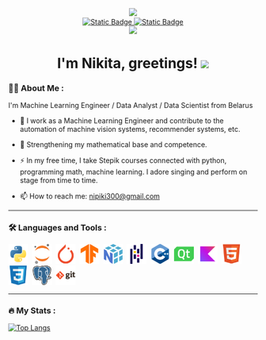 <div id="header" align="center">
  <img src="https://i.giphy.com/media/v1.Y2lkPTc5MGI3NjExbG5zYjR5M2F5MmxrNmd3bTM3a24ydzdkOGNoamU3ajQ0Yng3cDVzcyZlcD12MV9pbnRlcm5hbF9naWZfYnlfaWQmY3Q9Zw/34aBHjXSSCtXmZr4l3/giphy.gif" width="200"/>
  <div id="badges">
    <a href="https://www.linkedin.com/in/nikita-harashchuk-662a16265/">
      <img alt="Static Badge" src="https://img.shields.io/badge/LinkedIn-blue?style=for-the-badge&logo=linkedin&logoColor=white&link=https%3A%2F%2Fwww.linkedin.com%2Fin%2Fnikita-harashchuk-662a16265%2F">
    </a>
    <a href="https://t.me/nikitoSSka228">
     <img alt="Static Badge" src="https://img.shields.io/badge/Telegram-blue?style=for-the-badge&logo=Telegram&logoColor=white">
    </a>
  </div>
  <img src="https://komarev.com/ghpvc/?username=Nikichel&style=flat-square&color=red"/>
  <h1>
    I'm Nikita, greetings!
    <img src="https://i.giphy.com/media/v1.Y2lkPTc5MGI3NjExZ2NjOW40ajU0eWdwMWltdmJpamU2d2dzbWN3eWt6enowYjRiaW02NSZlcD12MV9pbnRlcm5hbF9naWZfYnlfaWQmY3Q9cw/BGLSkombEDjGEJ41oW/giphy.gif" width="30px"/>
  </h1>
</div>

<!--<div align="center">
  <img src="https://i.giphy.com/media/v1.Y2lkPTc5MGI3NjExeTI4cW82NjlrMTQ2ZG9rZHZvZ2xmajF2OHFoeWxvZndvcHg1NHd4aSZlcD12MV9pbnRlcm5hbF9naWZfYnlfaWQmY3Q9Zw/iIqmM5tTjmpOB9mpbn/giphy.gif" width="600" height="300"/>
</div>-->

### :man_technologist: About Me :
I'm Machine Learning Engineer / Data Analyst / Data Scientist from Belarus

- :telescope: I work as a Machine Learning Engineer and contribute to the automation of machine vision systems, recommender systems, etc.

- :seedling: Strengthening my mathematical base and competence.

- :zap: In my free time, I take Stepik courses connected with python, programming math, machine learning. I adore singing and perform on stage from time to time.

- :mailbox: How to reach me: nipiki300@gmail.com

---
### :hammer_and_wrench: Languages and Tools :
<div>
  <img src="https://github.com/devicons/devicon/blob/master/icons/python/python-original.svg" title="Python" alt="Python" width="40" height="40"/>&nbsp;
  <img src="https://github.com/devicons/devicon/blob/master/icons/jupyter/jupyter-original.svg" title="Jupyter" alt="Jupyter" width="40" height="40"/>&nbsp;
  <img src="https://github.com/devicons/devicon/blob/master/icons/pytorch/pytorch-original.svg" title="Pytorch" alt="Pytorch" width="40" height="40"/>&nbsp;
  <img src="https://github.com/devicons/devicon/blob/master/icons/tensorflow/tensorflow-original.svg" title="TensorFlow" alt="TensorFlow" width="40" height="40"/>&nbsp;
  <img src="https://github.com/devicons/devicon/blob/master/icons/numpy/numpy-original.svg" title="NumPy" alt="NumPy" width="40" height="40"/>&nbsp;
  <img src="https://github.com/devicons/devicon/blob/master/icons/pandas/pandas-original.svg" title="Pandas" alt="Pandas" width="40" height="40"/>&nbsp;
  <img src="https://github.com/devicons/devicon/blob/master/icons/cplusplus/cplusplus-original.svg" title="Cplusplus" alt="Cplusplus" width="40" height="40"/>&nbsp;
  <img src="https://github.com/devicons/devicon/blob/master/icons/qt/qt-original.svg"  title="Qt" alt="Qt" width="40" height="40"/>&nbsp;
  <img src="https://github.com/devicons/devicon/blob/master/icons/kotlin/kotlin-original.svg" title="Kotlin" alt="Kotlin" width="40" height="40"/>&nbsp;
  <img src="https://github.com/devicons/devicon/blob/master/icons/html5/html5-original.svg" title="HTML5" alt="HTML" width="40" height="40"/>&nbsp;
  <img src="https://github.com/devicons/devicon/blob/master/icons/css3/css3-original.svg" title="CSS" alt="CSS" width="40" height="40"/>&nbsp;
  <img src="https://github.com/devicons/devicon/blob/master/icons/postgresql/postgresql-original.svg" title="PostgreSQL"  alt="PostgreSQL" width="40" height="40"/>&nbsp;
  <img src="https://github.com/devicons/devicon/blob/master/icons/git/git-original-wordmark.svg" title="Git" **alt="Git" width="40" height="40"/>
</div>

---
### :fire: My Stats :
[![Top Langs](https://github-readme-stats.vercel.app/api/top-langs/?username=Nikichel&layout=compact&theme=vision-friendly-dark)](https://github.com/anuraghazra/github-readme-stats)
